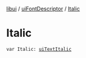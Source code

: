 [libui](../README.md) / [uiFontDescriptor](README.md) / [Italic](-italic.md)

# Italic

`var Italic: `[`uiTextItalic`](../ui-text-italic.md)